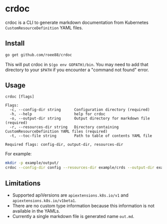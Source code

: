 # crdoc

crdoc is a CLI to generate markdown documentation from Kubernetes `CustomResourceDefinition` YAML files.

## Install

```bash
go get github.com/roee88/crdoc
```

This will put crdoc in `$(go env GOPATH)/bin`. You may need to add that directory to your `$PATH` if you encounter a "command not found" error.

## Usage

```
crdoc [flags]

Flags:
  -c, --config-dir string      Configuration directory (required)
  -h, --help                   help for crdoc
  -o, --output-dir string      Output directory for markdown file (required)
  -r, --resources-dir string   Directory containing CustomResourceDefinition YAML files (required)
  -t, --toc-file string        Path to table of contents YAML file
  
Required flags: config-dir, output-dir, resources-dir
```

For example:

```bash
mkdir -p example/output/
crdoc --config-dir config --resources-dir example/crds --output-dir example/output
```

## Limitations

- Supported apiVersions are `apiextensions.k8s.io/v1` and `apiextensions.k8s.io/v1beta1`.
- There are no custom type information because this information is not available in the YAMLs.
- Currently a single markdown file is generated name `out.md`.
